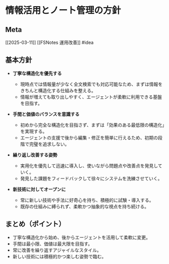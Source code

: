 # 情報活用とノート管理の方針

## Meta

[[2025-03-11]] [[FSNotes 運用改善]]
#idea

## 基本方針

- **丁寧な構造化を優先する**

  - 現時点では情報量が少なく全文検索でも対応可能なため、まずは情報をきちんと構造化する仕組みを整える。
  - 情報が増えても取り出しやすく、エージェントが柔軟に利用できる基盤を目指す。

- **手間と価値のバランスを意識する**

  - 初めから完全な構造化を目指さず、まずは「効果のある最低限の構造化」を実現する。
  - エージェントの支援で後から編集・修正を簡単に行えるため、初期の段階で完璧を追求しない。

- **繰り返し改善する姿勢**

  - 実用化を優先して迅速に導入し、使いながら問題点や改善点を発見していく。
  - 発見した課題をフィードバックして徐々にシステムを洗練させていく。

- **新技術に対してオープンに**
  - 常に新しい技術や手法に好奇心を持ち、積極的に試験・導入する。
  - 既存の仕組みに縛られず、柔軟かつ抽象的な視点を持ち続ける。

## まとめ（ポイント）

- 丁寧な構造化から始め、後からエージェントを活用して柔軟に変更。
- 手間は最小限、価値は最大限を目指す。
- 常に改善を繰り返すアジャイルなスタイル。
- 新しい技術には積極的かつ楽しむ姿勢で臨む。
